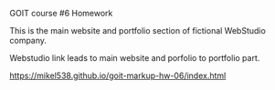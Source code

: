GOIT course #6 Homework

This is the main website and portfolio section of fictional WebStudio company.

Webstudio link leads to main website and porfolio to portfolio part.

https://mikel538.github.io/goit-markup-hw-06/index.html
